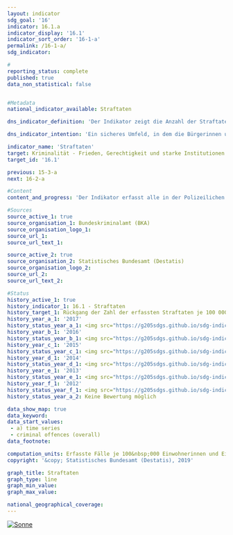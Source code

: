 ```yaml
---                   
layout: indicator                   
sdg_goal: '16'                   
indicator: 16.1.a                   
indicator_display: '16.1'                   
indicator_sort_order: '16-1-a'                   
permalink: /16-1-a/                   
sdg_indicator:                    

#                   
reporting_status: complete                   
published: true                   
data_non_statistical: false                   


#Metadata                   
national_indicator_available: Straftaten                   

dns_indicator_definition: 'Der Indikator zeigt die Anzahl der Straftaten, die der Polizei angezeigt werden, je 100&nbsp;000 Einwohnerinnen und Einwohner.'                   

dns_indicator_intention: 'Ein sicheres Umfeld, in dem die Bürgerinnen und Bürger ohne Angst vor Willkür und Kriminalität leben können, ist eine wesentliche Voraussetzung für eine nachhaltige Entwicklung. Deshalb soll die Anzahl der erfassten Straftaten je 100&nbsp;000 Einwohnerinnen und Einwohner bis zum Jahr 2030 auf unter 7&nbsp;000 sinken.'                   

indicator_name: 'Straftaten'                   
target: Kriminalität - Frieden, Gerechtigkeit und starke Institutionen                   
target_id: '16.1'                   

previous: 15-3-a                   
next: 16-2-a                   

#Content                    
content_and_progress: 'Der Indikator erfasst alle in der Polizeilichen Kriminalstatistik (PKS) erfassten Straftaten. Dies sind bei der Polizei angezeigte und durch sie endbearbeitete Straftaten, solange es sich nicht um Staatsschutzdelikte, Verkehrsdelikte (mit Ausnahme der Verstöße gegen §§ 315, 315b Strafgesetzbuch und § 22a Straßenverkehrsgesetz) oder Verstöße gegen strafrechtliche Landesgesetze (mit Ausnahme der einschlägigen Vorschriften in den Landesdatenschutzgesetzen) handelt.<br><br>Straftaten, die außerhalb der Bundesrepublik Deutschland begangen wurden, sind ebenso wenig enthalten wie Delikte, die nicht zum Aufgabenbereich der Polizei gehören (z. B. Finanzund Steuerdelikte) bzw. unmittelbar bei der Staatsanwaltschaft angezeigt und ausschließlich von ihr bearbeitet werden (z. B. Aussagedelikte).<br><br>Die PKS-Veröffentlichungen werden jährlich auf der Basis von Daten der Landeskriminalämter und des Bundeskriminalamts erstellt. Zur Berechnung der Straftaten je 100&nbsp;000 Einwohnerinnen und Einwohner werden für die gesamte Zeitreihe die (zurückgerechneten) Bevölkerungszahlen auf Grundlage des Zensus 2011 verwendet. Dies ermöglicht Zeitvergleiche ab 1993, allerdings ergeben sich dadurch Differenzen zu den veröffentlichten Daten der PKS vor 2013. Veränderungen in der PKS lassen nicht immer auf tatsächliche Veränderungen schließen, denn die Statistik erfasst nur das sogenannte Hellfeld – also die der Polizei offiziell bekannt gewordene Kriminalität. Aufgrund fehlender statistischer Daten kann das sogenannte Dunkelfeld – die der Polizei offiziell nicht bekannt gewordene Kriminalität – in der PKS nicht abgebildet werden. Wenn sich zum Beispiel das Anzeigeverhalten der Bevölkerung oder die Verfolgungsintensität der Polizei ändert, kann sich die Grenze zwischen Hell- und Dunkelfeld verschieben, ohne dass damit eine Änderung des Umfangs der tatsächlichen Kriminalität verbunden sein muss.<br><br>Die Anzahl der Straftaten lag 2017 bei 6&nbsp;982 je 100&nbsp;000 Einwohnerinnen und Einwohner, sodass der Zielwert von unter 7&nbsp;000 Straftaten für 2030 bereits jetzt erreicht ist. Zwischen 1993 und 2017 fiel der Indikator um 16,4&nbsp;% ab. Dabei handelte es sich jedoch nicht um eine kontinuierliche Entwicklung. So kam es beispielsweise von 2000 bis 2004 zu einem Anstieg, dem ein leichter Rückgang bis 2010 folgte. Die große Zahl der Menschen, die ab dem Jahr 2015 als Flüchtlinge und Schutzsuchende nach Deutschland gekommen sind, spiegelt sich auch in der PKS wider. So sind im Jahr 2016 ausländerrechtliche Verstöße (z. B. illegale Einreise) im Vergleich zu 2014 um 211,8&nbsp;% angestiegen. Diese waren jedoch 2017 stark rückläufig und machten noch 3,1&nbsp;% aller Straftaten aus. Selbst wenn die ausländerrechtlichen Straftaten herausgerechnet werden, liegt die Gesamtzahl der polizeilich registrierten Straftaten 2017 niedriger als in den Vorjahren.<br><br>Im Jahr 2017 lag die Anzahl der polizeilich registrierten Straftaten bei insgesamt 5,8 Millionen. Darunter entfielen 2,0&nbsp;% auf Wohnungseinbruchsdiebstahl, 15,8&nbsp;% auf Betrug und 2,4&nbsp;% auf gefährliche und schwere Körperverletzung. Während die Wohnungseinbruchsdiebstähle zwischen 1993 und 2017 um 48,7&nbsp;% zurückgingen, nahmen die Betrugsfälle um 72,3&nbsp;% und die Fälle von gefährlicher und schwerer Körperverletzung um 56,1&nbsp;% zu. Richtet man den Blick ausschließlich auf die Entwicklung der letzten fünf betrachteten Jahre, so weichen diese von der geschilderten Tendenz ab. Zwischen 2012 und 2017 gingen die Wohnungseinbruchsdiebstähle um 19,1&nbsp;% und die Betrugsfälle um 5,0&nbsp;% zurück, während die Fälle von gefährlicher und schwerer Körperverletzung leicht um 0,7&nbsp;% anstiegen.<br><br>2017 betrug die Aufklärungsquote aller polizeilich registrierten Delikte 57,1&nbsp;% und lag in etwa auf Vorjahresniveau. Dabei gibt es deutliche Unterschiede je nach Art der Straftat. So lag die Aufklärungsquote beim Wohnungseinbruchsdiebstahl nur bei 17,8&nbsp;%. Bei Betrugsdelikten wurden dagegen 73,7&nbsp;% und bei gefährlicher und schwerer Körperverletzung 82,8&nbsp;% aller Straftaten aufgeklärt. Die verglei'                   

#Sources
source_active_1: true                           
source_organisation_1: Bundeskriminalamt (BKA)                           
source_organisation_logo_1:                            
source_url_1:                            
source_url_text_1:                            

source_active_2: true                           
source_organisation_2: Statistisches Bundesamt (Destatis)                           
source_organisation_logo_2:                            
source_url_2:                            
source_url_text_2:                            

#Status                   
history_active_1: true                   
history_indicator_1: 16.1 - Straftaten                   
history_target_1: Rückgang der Zahl der erfassten Straftaten je 100 000 Einwohner/ -innen auf unter 7 000 bis 2030
history_year_a_1: '2017'                           
history_status_year_a_1: <img src="https://g205sdgs.github.io/sdg-indicators/public/Wettersymbole/Sonne.png" alt="Sonne" />
history_year_b_1: '2016'                           
history_status_year_b_1: <img src="https://g205sdgs.github.io/sdg-indicators/public/Wettersymbole/Blitz.png" alt="Blitz" />
history_year_c_1: '2015'                           
history_status_year_c_1: <img src="https://g205sdgs.github.io/sdg-indicators/public/Wettersymbole/Blitz.png" alt="Blitz" />
history_year_d_1: '2014'                           
history_status_year_d_1: <img src="https://g205sdgs.github.io/sdg-indicators/public/Wettersymbole/Blitz.png" alt="Blitz" />
history_year_e_1: '2013'                           
history_status_year_e_1: <img src="https://g205sdgs.github.io/sdg-indicators/public/Wettersymbole/Sonne.png" alt="Sonne" />
history_year_f_1: '2012'                           
history_status_year_f_1: <img src="https://g205sdgs.github.io/sdg-indicators/public/Wettersymbole/Sonne.png" alt="Sonne" />
history_status_year_a_2: Keine Bewertung möglich

data_show_map: true                   
data_keyword:                    
data_start_values: 
 - a) time series
 - criminal offences (overall)                   
data_footnote:                    

computation_units: Erfasste Fälle je 100&nbsp;000 Einwohnerinnen und Einwohner                   
copyright: '&copy; Statistisches Bundesamt (Destatis), 2019'                   

graph_title: Straftaten                   
graph_type: line                   
graph_min_value:                    
graph_max_value:                    

national_geographical_coverage:                    
---
```

<a href="https://nachhaltige-entwicklung-deutschland.github.io/open-sdg-site-starter/status/"><img src="https://g205sdgs.github.io/sdg-indicators/public/Wettersymbole/Sonne.png" alt="Sonne" />                           
</a>